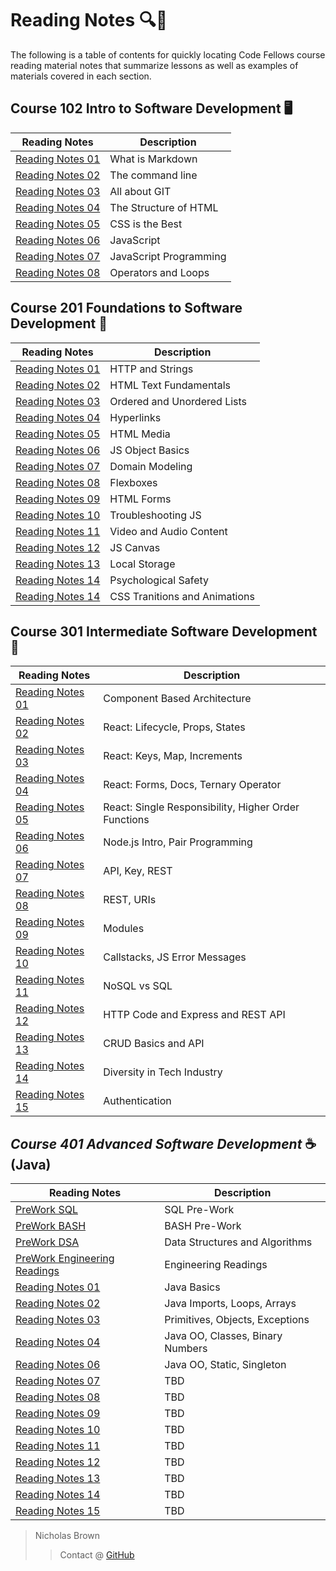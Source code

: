 # Reading Notes 🔍📝

The following is a table of contents for quickly locating Code Fellows course reading material notes that summarize lessons as well as examples of materials covered in each section.

## Course 102 Intro to Software Development 🖥️

| Reading Notes | Description |
| --- | --- |
| [Reading Notes 01](102/102_Reading_01.md) | What is Markdown |
| [Reading Notes 02](102/102_Reading_02.md) | The command line |
| [Reading Notes 03](102/102_Reading_03.md) | All about GIT |
| [Reading Notes 04](102/102_Reading_04.md) | The Structure of HTML |
| [Reading Notes 05](102/102_Reading_05.md) | CSS is the Best |
| [Reading Notes 06](102/102_Reading_06.md) | JavaScript |
| [Reading Notes 07](102/102_Reading_07.md) | JavaScript Programming |
| [Reading Notes 08](102/102_Reading_08.md) | Operators and Loops |

## Course 201 Foundations to Software Development 🌱

| Reading Notes | Description |
| --- | --- |
| [Reading Notes 01](201/201_Reading_01.md) | HTTP and Strings |
| [Reading Notes 02](201/201_Reading_02.md) | HTML Text Fundamentals |
| [Reading Notes 03](201/201_Reading_03.md) | Ordered and Unordered Lists |
| [Reading Notes 04](201/201_Reading_04.md) | Hyperlinks |
| [Reading Notes 05](201/201_Reading_05.md) | HTML Media |
| [Reading Notes 06](201/201_Reading_06.md) | JS Object Basics |
| [Reading Notes 07](201/201_Reading_07.md) | Domain Modeling |
| [Reading Notes 08](201/201_Reading_08.md) | Flexboxes |
| [Reading Notes 09](201/201_Reading_09.md) | HTML Forms |
| [Reading Notes 10](201/201_Reading_10.md) | Troubleshooting JS |
| [Reading Notes 11](201/201_Reading_11.md) | Video and Audio Content |
| [Reading Notes 12](201/201_Reading_12.md) | JS Canvas |
| [Reading Notes 13](201/201_Reading_13.md) | Local Storage |
| [Reading Notes 14](201/201_Reading_14_PsychologicalSafety.md) | Psychological Safety |
 [Reading Notes 14](201/201_Reading_14.md) | CSS Tranitions and Animations |

## Course 301 Intermediate Software Development 🚀

| Reading Notes | Description |
| --- | --- |
| [Reading Notes 01](301/301_Reading_01.md) | Component Based Architecture |
| [Reading Notes 02](301/301_Reading_02.md) | React: Lifecycle, Props, States |
| [Reading Notes 03](301/301_Reading_03.md) | React: Keys, Map, Increments |
| [Reading Notes 04](301/301_Reading_04.md) | React: Forms, Docs, Ternary Operator |
| [Reading Notes 05](301/301_Reading_05.md) | React: Single Responsibility, Higher Order Functions |
| [Reading Notes 06](301/301_Reading_06.md) | Node.js Intro, Pair Programming|
| [Reading Notes 07](301/301_Reading_07.md) | API, Key, REST |
| [Reading Notes 08](301/301_Reading_08.md) | REST, URIs |
| [Reading Notes 09](301/301_Reading_09.md) | Modules |
| [Reading Notes 10](301/301_Reading_10.md) | Callstacks, JS Error Messages |
| [Reading Notes 11](301/301_Reading_11.md) | NoSQL vs SQL |
| [Reading Notes 12](301/301_Reading_12.md) | HTTP Code and Express and REST API |
| [Reading Notes 13](301/301_Reading_13.md) | CRUD Basics and API |
| [Reading Notes 14](301/301_Reading_14.md) | Diversity in Tech Industry |
| [Reading Notes 15](301/301_Reading_15.md) | Authentication |

## *Course 401 Advanced Software Development* ☕ (Java)

| Reading Notes | Description | 
| --- | --- |
| [PreWork SQL](401/401_PreWork_SQL.md) | SQL Pre-Work |
| [PreWork BASH](401/401_PreWork_BASH.md) | BASH Pre-Work |
| [PreWork DSA](401/401_PreWork_DSA.md) | Data Structures and Algorithms |
| [PreWork Engineering Readings](401/401_PreWork_Engineering.md) | Engineering Readings |
| [Reading Notes 01](401/401_Reading_01.md) | Java Basics |
| [Reading Notes 02](401/401_Reading_02.md) | Java Imports, Loops, Arrays |
| [Reading Notes 03](401/401_Reading_03.md) | Primitives, Objects, Exceptions |
| [Reading Notes 04](401/401_Reading_04.md) | Java OO, Classes, Binary Numbers |
| [Reading Notes 06](401/401_Reading_06.md) | Java OO, Static, Singleton|
| [Reading Notes 07](401/401_Reading_07.md) | TBD |
| [Reading Notes 08](401/401_Reading_08.md) | TBD |
| [Reading Notes 09](401/401_Reading_09.md) | TBD |
| [Reading Notes 10](401/401_Reading_10.md) | TBD |
| [Reading Notes 11](401/401_Reading_11.md) | TBD |
| [Reading Notes 12](401/401_Reading_12.md) | TBD |
| [Reading Notes 13](401/401_Reading_13.md) | TBD |
| [Reading Notes 14](401/401_Reading_14.md) | TBD |
| [Reading Notes 15](401/401_Reading_15.md) | TBD |

> Nicholas Brown
>> Contact @ [GitHub](https://github.com/NicholasBrown-01)
